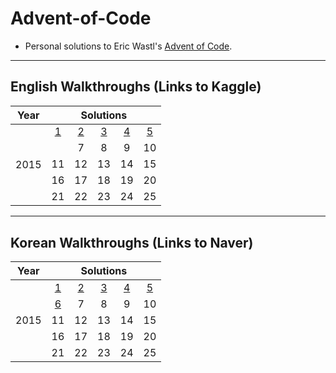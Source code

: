 # Advent-of-Code
* Personal solutions to Eric Wastl's [Advent of Code](www.adventofcode.com). 

-------------


## English Walkthroughs (Links to Kaggle)
<table>
    <thead>
        <tr>
            <th>Year</th>
            <th colspan=5>Solutions</th>
        </tr>
    </thead>
    <tbody>
        <tr>
            <td rowspan=6>2015</td>
        </tr>
        <tr>
            <td align="center"><a href="https://www.kaggle.com/code/jaeihn/advent-of-code-2015-day-1-solutions">1</a></td>
            <td align="center"><a href="https://www.kaggle.com/code/jaeihn/advent-of-code-2015-day-2-solutions">2</a></td>
            <td align="center"><a href="https://www.kaggle.com/code/jaeihn/advent-of-code-2015-day-3-solutions">3</a></td>
            <td align="center"><a href="https://www.kaggle.com/code/jaeihn/advent-of-code-2015-day-4-solutions">4</a></td>
            <td align="center"><a href="https://www.kaggle.com/code/jaeihn/advent-of-code-2015-day-5-solutions">5</a></td>
        </tr>
        <tr>
            <td align="center"><a href="https://www.kaggle.com/jaeihn/advent-of-code-2015-day-6-solutions"6</a></td>
            <td align="center">7</td>
            <td align="center">8</td>
            <td align="center">9</td>
            <td align="center">10</td>
        </tr>
        <tr>
            <td align="center">11</td>
            <td align="center">12</td>
            <td align="center">13</td>
            <td align="center">14</td>
            <td align="center">15</td>
        </tr>
            <td align="center">16</td>
            <td align="center">17</td>
            <td align="center">18</td>
            <td align="center">19</td>
            <td align="center">20</td>
        <tr>
            <td align="center">21</td>
            <td align="center">22</td>
            <td align="center">23</td>
            <td align="center">24</td>
            <td align="center">25</td>
        </tr>
    </tbody>
</table>


------------------


## Korean Walkthroughs (Links to Naver)

<table>
    <thead>
        <tr>
            <th>Year</th>
            <th colspan=5>Solutions</th>
        </tr>
    </thead>
    <tbody>
        <tr>
            <td rowspan=6>2015</td>
        </tr>
        <tr>
            <td align="center"><a href="https://blog.naver.com/z280937/222713120488">1</a></td>
            <td align="center"><a href="https://blog.naver.com/z280937/222716407388">2</a></td>
            <td align="center"><a href="https://blog.naver.com/z280937/222717264501">3</a></td>
            <td align="center"><a href="https://blog.naver.com/z280937/222721803050">4</a></td>
            <td align="center"><a href="https://blog.naver.com/z280937/222722858104">5</a></td>
        </tr>
        <tr>
          <td align="center"><a href="https://blog.naver.com/z280937/222724763778">6</a></td>
            <td align="center">7</td>
            <td align="center">8</td>
            <td align="center">9</td>
            <td align="center">10</td>
        </tr>
        <tr>
            <td align="center">11</td>
            <td align="center">12</td>
            <td align="center">13</td>
            <td align="center">14</td>
            <td align="center">15</td>
        </tr>
            <td align="center">16</td>
            <td align="center">17</td>
            <td align="center">18</td>
            <td align="center">19</td>
            <td align="center">20</td>
        <tr>
            <td align="center">21</td>
            <td align="center">22</td>
            <td align="center">23</td>
            <td align="center">24</td>
            <td align="center">25</td>
        </tr>
    </tbody>
</table>
